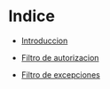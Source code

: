 # Indice

- [Introduccion](https://github.com/Maticor93/DA2-Tecnologia/blob/filters/introduction.md)

- [Filtro de autorizacion](https://github.com/Maticor93/DA2-Tecnologia/blob/filters/authorization-filter.md)

- [Filtro de excepciones](https://github.com/Maticor93/DA2-Tecnologia/blob/filters/exception-filter.md)
